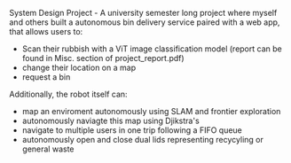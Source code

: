 System Design Project - A university semester long project where myself and others built a autonomous bin delivery service paired with a web app, that allows users to:

  - Scan their rubbish with a ViT image classification model (report can be found in Misc. section of project_report.pdf)
  - change their location on a map
  - request a bin

Additionally, the robot itself can:

  - map an enviroment autonomously using SLAM and frontier exploration
  - autonomously naviagte this map using Djikstra's
  - navigate to multiple users in one trip following a FIFO queue
  - autonomously open and close dual lids representing recycyling or general waste
